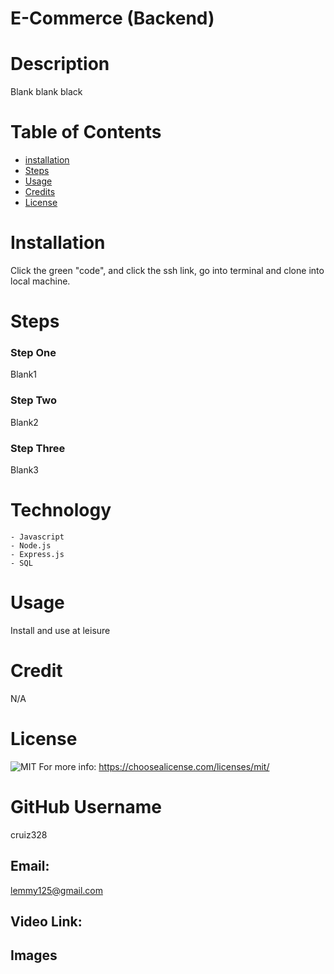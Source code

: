 # E-Commerce (Backend)
# Description
  Blank blank black
  
# Table of Contents
  
  - [installation](#installation)
  - [Steps](#steps)
  - [Usage](#usage)
  - [Credits](#credits)
  - [License](#license)
  
 # Installation
  Click the green "code", and click the ssh link, go into terminal and clone into local machine.
 # Steps
### Step One
  Blank1
### Step Two
   Blank2
### Step Three
   Blank3

# Technology 
	- Javascript
	- Node.js
	- Express.js
	- SQL
# Usage
  Install and use at leisure

# Credit
 N/A 

# License
 ![MIT](https://img.shields.io/static/v1?label=License&message=MIT&color=success)
 For more info: https://choosealicense.com/licenses/mit/

# GitHub Username
 cruiz328 

## Email:

lemmy125@gmail.com

## Video Link:

## Images

